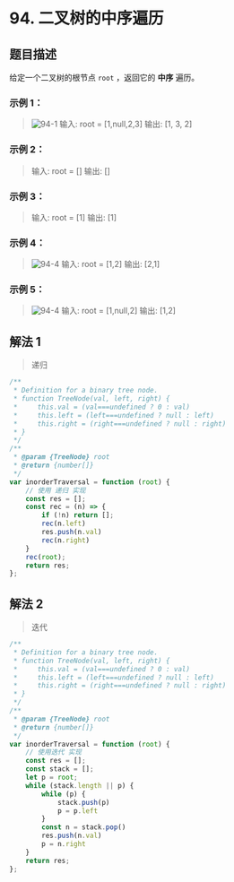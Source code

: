 # 94. 二叉树的中序遍历

## 题目描述

给定一个二叉树的根节点 `root` ，返回它的 **中序** 遍历。

### 示例 1：

>![94-1](https://assets.leetcode.com/uploads/2020/09/15/inorder_1.jpg)
>输入: root = [1,null,2,3]
>输出: [1, 3, 2]

### 示例 2：

>输入: root = []
>输出: []

### 示例 3：

>输入: root = [1]
>输出: [1]

### 示例 4：

>![94-4](https://assets.leetcode.com/uploads/2020/09/15/inorder_5.jpg)
>输入: root = [1,2]
>输出: [2,1]

### 示例 5：

>![94-4](https://assets.leetcode.com/uploads/2020/09/15/inorder_4.jpg)
>输入: root = [1,null,2]
>输出: [1,2]

## 解法 1

> 递归

```javascript
/**
 * Definition for a binary tree node.
 * function TreeNode(val, left, right) {
 *     this.val = (val===undefined ? 0 : val)
 *     this.left = (left===undefined ? null : left)
 *     this.right = (right===undefined ? null : right)
 * }
 */
/**
 * @param {TreeNode} root
 * @return {number[]}
 */
var inorderTraversal = function (root) {
    // 使用 递归 实现
    const res = [];
    const rec = (n) => {
        if (!n) return [];
        rec(n.left)
        res.push(n.val)
        rec(n.right)
    }
    rec(root);
    return res;
};
```

## 解法 2

> 迭代

```javascript
/**
 * Definition for a binary tree node.
 * function TreeNode(val, left, right) {
 *     this.val = (val===undefined ? 0 : val)
 *     this.left = (left===undefined ? null : left)
 *     this.right = (right===undefined ? null : right)
 * }
 */
/**
 * @param {TreeNode} root
 * @return {number[]}
 */
var inorderTraversal = function (root) {
    // 使用迭代 实现
    const res = [];
    const stack = [];
    let p = root;
    while (stack.length || p) {
        while (p) {
            stack.push(p)
            p = p.left
        }
        const n = stack.pop()
        res.push(n.val)
        p = n.right
    }
    return res;
};
```

